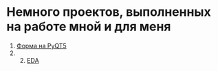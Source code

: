 # Немного проектов, выполненных на работе мной и для меня
1. [Форма на PyQT5](https://github.com/kokocuk212/Work-Projects/blob/main/FORMA_ALMOST_DONE%20(nope).ipynb)
2. 2. [EDA](https://github.com/kokocuk212/Work-Projects/blob/main/HR_EDA.ipynb)
